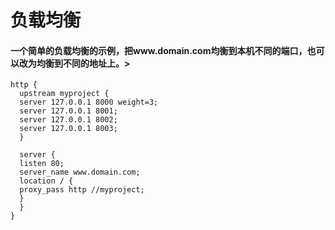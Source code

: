 # 负载均衡

#### 一个简单的负载均衡的示例，把www.domain.com均衡到本机不同的端口，也可以改为均衡到不同的地址上。>

```nginx
http {
  upstream myproject {
  server 127.0.0.1 8000 weight=3;
  server 127.0.0.1 8001;
  server 127.0.0.1 8002;
  server 127.0.0.1 8003;
  }

  server {
  listen 80;
  server_name www.domain.com;
  location / {
  proxy_pass http //myproject;
  }
  }
}
```

